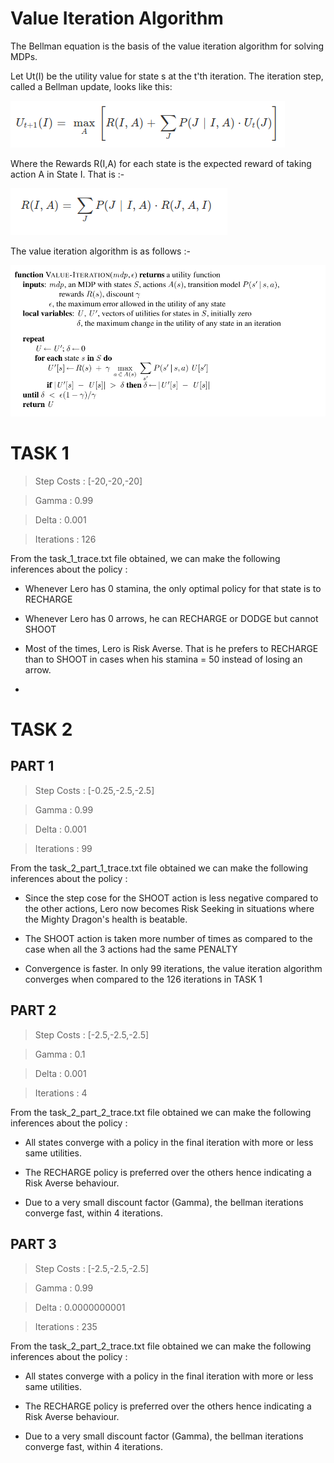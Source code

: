 # Value Iteration Algorithm

The Bellman equation is the basis of the value iteration algorithm for solving MDPs.

Let Ut(I) be the utility value for state s at the t'th iteration. The iteration
step, called a Bellman update, looks like this:

![Bellman](images/Bellman.png)

Where the Rewards R(I,A) for each state is the expected reward of taking action A in State I. That is :-

![Riaj](images/Riaj.png)

The value iteration algorithm is as follows :-

![vi](images/vi.png)


# TASK 1

> Step Costs : [-20,-20,-20]

> Gamma      : 0.99

> Delta      : 0.001

> Iterations : 126

From the task_1_trace.txt file obtained, we can make the following inferences about the policy :

* Whenever Lero has 0 stamina, the only optimal policy for that state is to RECHARGE

* Whenever Lero has 0 arrows, he can RECHARGE or DODGE but cannot SHOOT

* Most of the times, Lero is Risk Averse. That is he prefers to RECHARGE than to SHOOT in cases when his stamina = 50 instead of losing an arrow.

*

# TASK 2

## PART 1

> Step Costs : [-0.25,-2.5,-2.5]

> Gamma      : 0.99

> Delta      : 0.001

> Iterations : 99

From the task_2_part_1_trace.txt file obtained we can make the following inferences about the policy :

* Since the step cose for the SHOOT action is less negative compared to the other actions, Lero now becomes Risk Seeking in situations where the Mighty Dragon's health is beatable.

* The SHOOT action is taken more number of times as compared to the case when all the 3 actions had the same PENALTY

* Convergence is faster. In only 99 iterations, the value iteration algorithm converges when compared to the 126 iterations in TASK 1

## PART 2

> Step Costs : [-2.5,-2.5,-2.5]

> Gamma      : 0.1

> Delta      : 0.001

> Iterations : 4

From the task_2_part_2_trace.txt file obtained we can make the following inferences about the policy :

* All states converge with a policy in the final iteration with more or less same utilities.

* The RECHARGE policy is preferred over the others hence indicating a Risk Averse behaviour.

* Due to a very small discount factor (Gamma), the bellman iterations converge fast, within 4 iterations.

## PART 3 

> Step Costs : [-2.5,-2.5,-2.5]

> Gamma      : 0.99

> Delta      : 0.0000000001

> Iterations : 235

From the task_2_part_2_trace.txt file obtained we can make the following inferences about the policy :

* All states converge with a policy in the final iteration with more or less same utilities.

* The RECHARGE policy is preferred over the others hence indicating a Risk Averse behaviour.

* Due to a very small discount factor (Gamma), the bellman iterations converge fast, within 4 iterations.